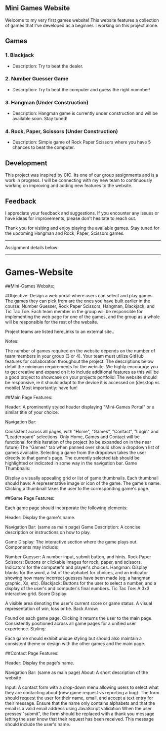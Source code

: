 ## Mini Games Website

Welcome to my very first games website! This website features a collection of games that I've developed as a beginner. I working on this project alone.

## Games

### 1. Blackjack

- Description: Try to beat the dealer.

### 2. Number Guesser Game

- Description: Try to beat the computer and guess the right numnber!

### 3. Hangman (Under Construction)

- Description: Hangman game is currently under construction and will be available soon. Stay tuned!

### 4. Rock, Paper, Scissors (Under Construction)

- Description: Simple game of Rock Paper Scissors where you have 5 chances to beat the computer.

## Development

This project was inspired by CIC. Its one of our group assignments and is a work in progress. I will be connecting with my new team to continuously working on improving and adding new features to the website.

## Feedback

I appreciate your feedback and suggestions. If you encounter any issues or have ideas for improvements, please don't hesitate to reach out.

Thank you for visiting and enjoy playing the available games. Stay tuned for the upcoming Hangman and Rock, Paper, Scissors games.

---

Assignment details below:

---

# Games-Website

##Mini-Games Website:

#Objective:
Design a web portal where users can select and play games. The games they can pick from are the ones you have built earlier in the course: Number Guesser, Rock Paper Scissors, Hangman, Blackjack, and Tic Tac Toe. Each team member in the group will be responsible for implementing the web page for one of the games, and the group as a whole will be responsible for the rest of the website.

Project teams are listed hereLinks to an external site..

Notes:

The number of games required on the website depends on the number of team members in your group (3 or 4).
Your team must utilize GitHub features for collaboration throughout the project.
The descriptions below detail the minimum requirements for the website. We highly encourage you to get creative and expand on it to include additional features as this will be a good project to showcase on your projects portfolio!
The website should be responsive, ie it should adapt to the device it is accessed on (desktop vs mobile)
Most importantly: have fun!

##Main Page Features:

Header: A prominently styled header displaying "Mini-Games Portal" or a similar title of your choice.

Navigation Bar:

Consistent across all pages, with "Home", "Games", "Contact", "Login" and "Leaderboard" selections. Only Home, Games and Contact will be functional for this iteration of the project (to be expanded on in the near future)
The "Games" tab when panned over should show a dropdown list of games available.
Selecting a game from the dropdown takes the user directly to that game's page.
The currently selected tab should be highlighted or indicated in some way in the navigation bar.
Game Thumbnails:

Display a visually appealing grid or list of game thumbnails.
Each thumbnail should have:
A representative image or icon of the game.
The game's name.
Clicking a thumbnail takes the user to the corresponding game's page.

##Game Page Features:

Each game page should incorporate the following elements:

Header: Display the game's name.

Navigation Bar: (same as main page)
Game Description: A concise description or instructions on how to play.

Game Display: The interactive section where the game plays out. Components may include:

Number Guesser: A number input, submit button, and hints.
Rock Paper Scissors: Buttons or clickable images for rock, paper, and scissors. Indicators for the computer's and player's choices.
Hangman: Display blanks for the word, a list of the alphabet for choices, and an indicator showing how many incorrect guesses have been made (eg. a hangman graphic, Xs, etc).
Blackjack: Buttons for the user to select a number, and a display of the user's and computer's final numbers.
Tic Tac Toe: A 3x3 interactive grid.
Score Display:

A visible area denoting the user's current score or game status.
A visual representation of win, loss or tie.
Back Arrow:

Found on each game page.
Clicking it returns the user to the main page.
Consistently positioned across all game pages for a unified user experience.
Styling:

Each game should exhibit unique styling but should also maintain a consistent theme or design with the other games and the main page.

##Contact Page Features:

Header: Display the page's name.

Navigation Bar: (same as main page)
About: A short description of the website

Input:
A contact form with a drop-down menu allowing users to select what they are contacting about (new game request vs reporting a bug).
The form should request the user for their name, email, and accept a text entry for their message.
Ensure that the name only contains alphabets and that the email is a valid email address using JavaScript validation
When the user presses "submit", the form should be replaced with a thank you message letting the user know that their request has been received. This message should include the user's name.
